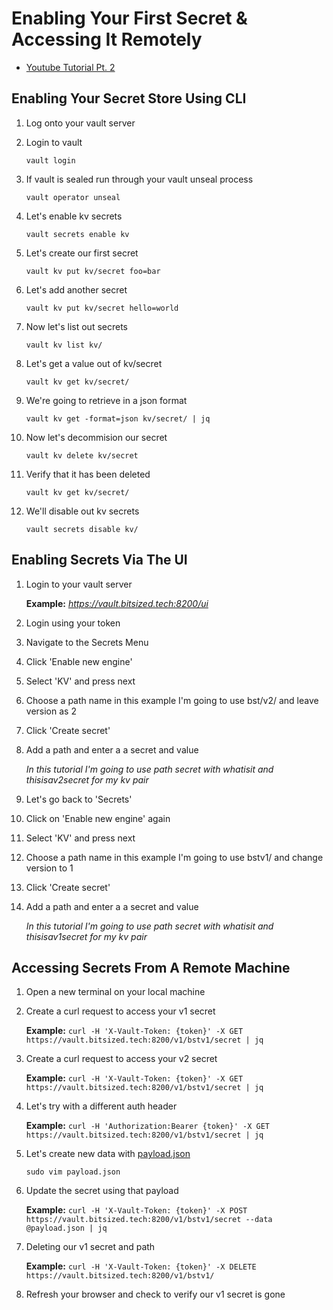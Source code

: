 # Enabling Your First Secret & Accessing It Remotely

- [Youtube Tutorial Pt. 2](https://www.youtube.com/watch?v=LEpk376fc-U)

## Enabling Your Secret Store Using CLI

1. Log onto your vault server

2. Login to vault

	`vault login`

3. If vault is sealed run through your vault unseal process

	`vault operator unseal`

4. Let's enable kv secrets

	`vault secrets enable kv`

5. Let's create our first secret

	`vault kv put kv/secret foo=bar`

6. Let's add another secret

	`vault kv put kv/secret hello=world`

7. Now let's list out secrets

	`vault kv list kv/`

8. Let's get a value out of kv/secret

	`vault kv get kv/secret/`

10. We're going to retrieve in a json format

	`vault kv get -format=json kv/secret/ | jq`

11. Now let's decommision our secret

	`vault kv delete kv/secret`

12. Verify that it has been deleted

	`vault kv get kv/secret/`

13. We'll disable out kv secrets

	`vault secrets disable kv/`

## Enabling Secrets Via The UI

1. Login to your vault server 

	**Example:** _https://vault.bitsized.tech:8200/ui_

2. Login using your token

3. Navigate to the Secrets Menu

4. Click 'Enable new engine'

5. Select 'KV' and press next

6. Choose a path name in this example I'm going to use bst/v2/ and leave version as 2

7. Click 'Create secret'

8. Add a path and enter a a secret and value

	_In this tutorial I'm going to use path secret with whatisit and thisisav2secret for my kv pair_

9. Let's go back to 'Secrets'

10. Click on 'Enable new engine' again

11. Select 'KV' and press next

12. Choose a path name in this example I'm going to use bstv1/ and change version to 1

13. Click 'Create secret'

14. Add a path and enter a a secret and value

	_In this tutorial I'm going to use path secret with whatisit and thisisav1secret for my kv pair_

## Accessing Secrets From A Remote Machine

1. Open a new terminal on your local machine

2. Create a curl request to access your v1 secret

	**Example:** `curl -H 'X-Vault-Token: {token}' -X GET https://vault.bitsized.tech:8200/v1/bstv1/secret | jq`

3. Create a curl request to access your v2 secret

	**Example:** `curl -H 'X-Vault-Token: {token}' -X GET https://vault.bitsized.tech:8200/v1/bstv1/secret | jq`

4. Let's try with a different auth header

	**Example:** `curl -H 'Authorization:Bearer {token}' -X GET https://vault.bitsized.tech:8200/v1/bstv1/secret | jq`

5. Let's create new data with [payload.json](template/payload.json)

	`sudo vim payload.json`

6. Update the secret using that payload

	**Example:** `curl -H 'X-Vault-Token: {token}' -X POST https://vault.bitsized.tech:8200/v1/bstv1/secret --data @payload.json | jq`

7. Deleting our v1 secret and path

	**Example:** `curl -H 'X-Vault-Token: {token}' -X DELETE https://vault.bitsized.tech:8200/v1/bstv1/`

8. Refresh your browser and check to verify our v1 secret is gone